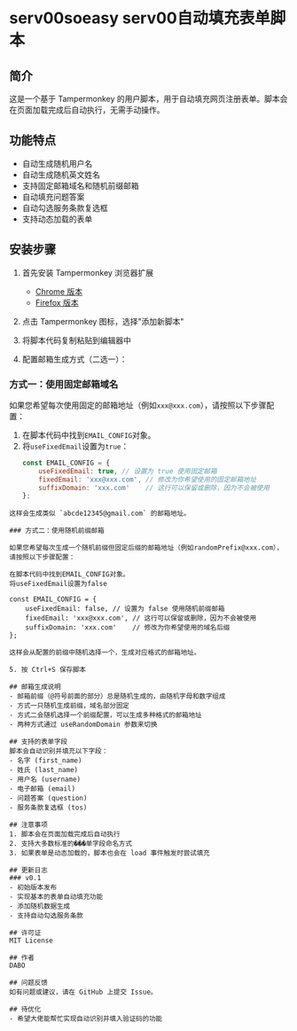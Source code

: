 # serv00soeasy serv00自动填充表单脚本

## 简介
这是一个基于 Tampermonkey 的用户脚本，用于自动填充网页注册表单。脚本会在页面加载完成后自动执行，无需手动操作。

## 功能特点
- 自动生成随机用户名
- 自动生成随机英文姓名
- 支持固定邮箱域名和随机前缀邮箱
- 自动填充问题答案
- 自动勾选服务条款复选框
- 支持动态加载的表单

## 安装步骤
1. 首先安装 Tampermonkey 浏览器扩展
   - [Chrome 版本](https://chrome.google.com/webstore/detail/tampermonkey/dhdgffkkebhmkfjojejmpbldmpobfkfo)
   - [Firefox 版本](https://addons.mozilla.org/en-US/firefox/addon/tampermonkey/)

2. 点击 Tampermonkey 图标，选择"添加新脚本"

3. 将脚本代码复制粘贴到编辑器中

4. 配置邮箱生成方式（二选一）：

### 方式一：使用固定邮箱域名

如果您希望每次使用固定的邮箱地址（例如`xxx@xxx.com`），请按照以下步骤配置：

1. 在脚本代码中找到`EMAIL_CONFIG`对象。
2. 将`useFixedEmail`设置为`true`：
   ```javascript
   const EMAIL_CONFIG = {
       useFixedEmail: true, // 设置为 true 使用固定邮箱
       fixedEmail: 'xxx@xxx.com', // 修改为你希望使用的固定邮箱地址
       suffixDomain: 'xxx.com'    // 这行可以保留或删除，因为不会被使用
   };
```
这样会生成类似 `abcde12345@gmail.com` 的邮箱地址。

### 方式二：使用随机前缀邮箱
   
如果您希望每次生成一个随机前缀但固定后缀的邮箱地址（例如randomPrefix@xxx.com），请按照以下步骤配置：

在脚本代码中找到EMAIL_CONFIG对象。
将useFixedEmail设置为false

const EMAIL_CONFIG = {
    useFixedEmail: false, // 设置为 false 使用随机前缀邮箱
    fixedEmail: 'xxx@xxx.com', // 这行可以保留或删除，因为不会被使用
    suffixDomain: 'xxx.com'    // 修改为你希望使用的域名后缀
};

这样会从配置的前缀中随机选择一个，生成对应格式的邮箱地址。

5. 按 Ctrl+S 保存脚本

## 邮箱生成说明
- 邮箱前缀（@符号前面的部分）总是随机生成的，由随机字母和数字组成
- 方式一只随机生成前缀，域名部分固定
- 方式二会随机选择一个前缀配置，可以生成多种格式的邮箱地址
- 两种方式通过 useRandomDomain 参数来切换

## 支持的表单字段
脚本会自动识别并填充以下字段：
- 名字 (first_name)
- 姓氏 (last_name)
- 用户名 (username)
- 电子邮箱 (email)
- 问题答案 (question)
- 服务条款复选框 (tos)

## 注意事项
1. 脚本会在页面加载完成后自动执行
2. 支持大多数标准的���单字段命名方式
3. 如果表单是动态加载的，脚本也会在 load 事件触发时尝试填充

## 更新日志
### v0.1
- 初始版本发布
- 实现基本的表单自动填充功能
- 添加随机数据生成
- 支持自动勾选服务条款

## 许可证
MIT License

## 作者
DABO

## 问题反馈
如有问题或建议，请在 GitHub 上提交 Issue。

## 待优化
- 希望大佬能帮忙实现自动识别并填入验证码的功能
